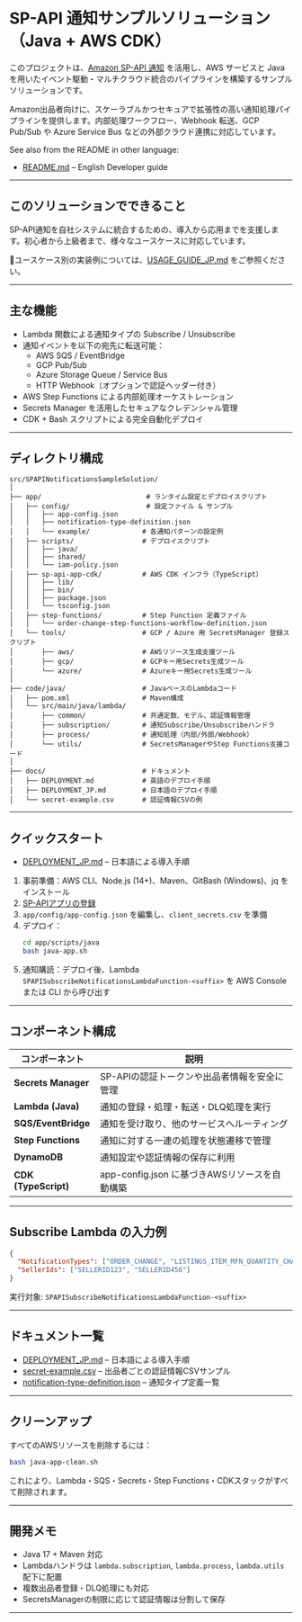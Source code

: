 #  SP-API 通知サンプルソリューション（Java + AWS CDK）

このプロジェクトは、[Amazon SP-API 通知](https://developer-docs.amazon.com/sp-api/docs/notifications-api-v1-reference) を活用し、AWS サービスと Java を用いたイベント駆動・マルチクラウド統合のパイプラインを構築するサンプルソリューションです。

Amazon出品者向けに、スケーラブルかつセキュアで拡張性の高い通知処理パイプラインを提供します。内部処理ワークフロー、Webhook 転送、GCP Pub/Sub や Azure Service Bus などの外部クラウド連携に対応しています。

See also from the README in other language:
- [README.md](README.md) – English Developer guide

---

## このソリューションでできること

SP-API通知を自社システムに統合するための、導入から応用までを支援します。初心者から上級者まで、様々なユースケースに対応しています。

📘ユースケース別の実装例については、[USAGE_GUIDE_JP.md](docs/USAGE_GUIDE_JP.md) をご参照ください。

---

## 主な機能

- Lambda 関数による通知タイプの Subscribe / Unsubscribe
- 通知イベントを以下の宛先に転送可能：
    - AWS SQS / EventBridge
    - GCP Pub/Sub
    - Azure Storage Queue / Service Bus
    - HTTP Webhook（オプションで認証ヘッダー付き）
- AWS Step Functions による内部処理オーケストレーション
- Secrets Manager を活用したセキュアなクレデンシャル管理
- CDK + Bash スクリプトによる完全自動化デプロイ

---

## ディレクトリ構成

```text
src/SPAPINotificationsSampleSolution/
│
├── app/                          # ランタイム設定とデプロイスクリプト
│   ├── config/                   # 設定ファイル & サンプル
│   │   ├── app-config.json
│   │   ├── notification-type-definition.json
│   │   └── example/             # 各通知パターンの設定例
│   ├── scripts/                 # デプロイスクリプト
│   │   ├── java/
│   │   ├── shared/
│   │   └── iam-policy.json
│   ├── sp-api-app-cdk/          # AWS CDK インフラ（TypeScript）
│   │   ├── lib/
│   │   ├── bin/
│   │   ├── package.json
│   │   └── tsconfig.json
│   ├── step-functions/          # Step Function 定義ファイル
│   │   └── order-change-step-functions-workflow-definition.json
│   └── tools/                   # GCP / Azure 用 SecretsManager 登録スクリプト
│       ├── aws/                 # AWSリソース生成支援ツール
│       ├── gcp/                 # GCPキー用Secrets生成ツール
│       └── azure/               # Azureキー用Secrets生成ツール
│
├── code/java/                   # JavaベースのLambdaコード
│   ├── pom.xml                  # Maven構成
│   └── src/main/java/lambda/
│       ├── common/              # 共通定数、モデル、認証情報管理
│       ├── subscription/        # 通知Subscribe/Unsubscribeハンドラ
│       ├── process/             # 通知処理（内部/外部/Webhook）
│       └── utils/               # SecretsManagerやStep Functions支援コード
│
├── docs/                        # ドキュメント
│   ├── DEPLOYMENT.md            # 英語のデプロイ手順
│   ├── DEPLOYMENT_JP.md         # 日本語のデプロイ手順
│   └── secret-example.csv       # 認証情報CSVの例
```

---

## クイックスタート

- [DEPLOYMENT_JP.md](docs/DEPLOYMENT_JP.md) – 日本語による導入手順

1. 事前準備：AWS CLI、Node.js (14+)、Maven、GitBash (Windows)、jq をインストール
2. [SP-APIアプリの登録](https://developer-docs.amazon.com/sp-api/docs/registering-your-application)
3. `app/config/app-config.json` を編集し、`client_secrets.csv` を準備
4. デプロイ：
   ```bash
   cd app/scripts/java
   bash java-app.sh
   ```
5. 通知購読：デプロイ後、Lambda `SPAPISubscribeNotificationsLambdaFunction-<suffix>` を AWS Console または CLI から呼び出す

---

## コンポーネント構成

| コンポーネント          | 説明                                                                 |
|------------------------|----------------------------------------------------------------------|
| **Secrets Manager**    | SP-APIの認証トークンや出品者情報を安全に管理                        |
| **Lambda (Java)**      | 通知の登録・処理・転送・DLQ処理を実行                                |
| **SQS/EventBridge**    | 通知を受け取り、他のサービスへルーティング                           |
| **Step Functions**     | 通知に対する一連の処理を状態遷移で管理                               |
| **DynamoDB**           | 通知設定や認証情報の保存に利用                                       |
| **CDK (TypeScript)**   | app-config.json に基づきAWSリソースを自動構築                         |

---

## Subscribe Lambda の入力例

```json
{
  "NotificationTypes": ["ORDER_CHANGE", "LISTINGS_ITEM_MFN_QUANTITY_CHANGE"],
  "SellerIds": ["SELLERID123", "SELLERID456"]
}
```

実行対象: `SPAPISubscribeNotificationsLambdaFunction-<suffix>`

---

## ドキュメント一覧

- [DEPLOYMENT_JP.md](docs/DEPLOYMENT_JP.md) – 日本語による導入手順
- [secret-example.csv](docs/secret-example.csv) – 出品者ごとの認証情報CSVサンプル
- [notification-type-definition.json](app/config/notification-type-definition.json) – 通知タイプ定義一覧

---

## クリーンアップ

すべてのAWSリソースを削除するには：

```bash
bash java-app-clean.sh
```

これにより、Lambda・SQS・Secrets・Step Functions・CDKスタックがすべて削除されます。

---

##  開発メモ

- Java 17 + Maven 対応
- Lambdaハンドラは `lambda.subscription`, `lambda.process`, `lambda.utils` 配下に配置
- 複数出品者登録・DLQ処理にも対応
- SecretsManagerの制限に応じて認証情報は分割して保存

---